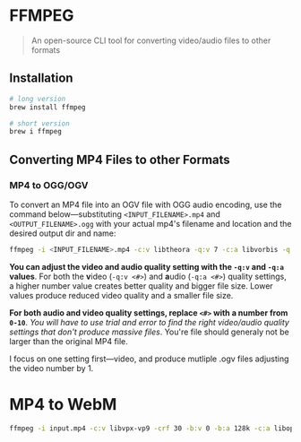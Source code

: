 # FFMPEG

> An open-source CLI tool for converting video/audio files to other formats

## Installation

```bash
# long version
brew install ffmpeg

# short version
brew i ffmpeg
```

## Converting MP4 Files to other Formats

### MP4 to OGG/OGV

To convert an MP4 file into an OGV file with OGG audio encoding, use the command below—substituting `<INPUT_FILENAME>.mp4` and `<OUTPUT_FILENAME>.ogg` with your actual mp4's filename and location and the desired output dir and name:

```bash
ffmpeg -i <INPUT_FILENAME>.mp4 -c:v libtheora -q:v 7 -c:a libvorbis -q:a 4 <OUTPUT_FILENAME>.ogv
```

**You can adjust the video and audio quality setting with the `-q:v` and `-q:a` values**. For both the **v**ideo (`-q:v <#>`) and **a**udio (`-q:a <#>`) quality settings, a higher number value creates better quality and bigger file size. Lower values produce reduced video quality and a smaller file size.

**For both audio and video quality settings, replace `<#>` with a number from `0-10`**. _You will have to use trial and error to find the right video/audio quality settings that don't produce massive files_. You're file should generaly not be larger than the original MP4 file.

I focus on one setting first—video, and produce mutliple .ogv files adjusting the video number by 1.

# MP4 to WebM

```bash
ffmpeg -i input.mp4 -c:v libvpx-vp9 -crf 30 -b:v 0 -b:a 128k -c:a libopus output.webm
```
